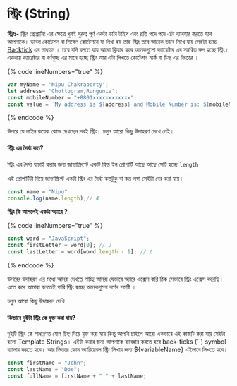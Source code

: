 # স্ট্রিং (String)

**স্ট্রিংঃ-** স্ট্রিং প্রোগ্রামিং এর ক্ষেত্রে খুবই গুরুত্ব পূর্ণ একটা ডাটা টাইপ এবং প্রতি পদে পদে এটা ব্যাবহার করতে হবে আপনাকে। ডাবল কোটেশন বা সিঙ্গেল কোটেশনে যা লিখা হয় তাই স্ট্রিং তবে আরেক ভাবে লিখে যায় সেইটা হচ্চে [Backtick](https://en.wikipedia.org/wiki/Backtick) এর মাধ্যমে । তবে যদি বলতে যায় আরো ক্লিয়ার করে অনেকগুলো ক্যারেক্টার এর সমন্বিত রুপ হচ্ছে স্ট্রিং। একথায় ক্যারেক্টার বা বর্ণগুচ্ছ এর মানে হচ্ছে স্ট্রিং আর এটা লিখতে কোটেশন মার্ক বা চিহ্ন এর ভিতরে ।

{% code lineNumbers="true" %}
```javascript
var myName = 'Nipu Chakraborty';
let address= 'Chottogram,Rungunia';
const mobileNumber = "+8801xxxxxxxxxxxx";
const value = `My address is ${address} and Mobile Number is: ${mobileNumber}`;
```
{% endcode %}

উপরে যে লাইন কয়েক কোড দেখছেন সবই স্ট্রিং। চলুন আরো কিছু উদাহরণ দেখে নেই।&#x20;

#### স্ট্রিং এর দৈর্ঘ্য কত?

স্ট্রিং এর দৈর্ঘ্য যাচাই করার জন্য জাভাস্ক্রিপ্টে একটি বিল্ড ইন প্রোপার্টি আছে আছে সেটি হচ্ছে `length`&#x20;

এই প্রোপার্টিটা দিয়ে জাভাস্ক্রিপ্ট একটা স্ট্রিং এর দৈর্ঘ্য কতটুকু বা কত লম্বা সেইটা বের করা যায়।&#x20;

```javascript
const name = "Nipu"
console.log(name.length);// 4
```

**স্ট্রিং কি আসলেই একটা অ্যারে ?**

{% code lineNumbers="true" %}
```javascript
const word = "JavaScript";
const firstLetter = word[0]; // J
const lastLetter = word[word.length - 1]; // t
```
{% endcode %}

উপরের উদাহরন এর মধ্যে আমরা দেখতে পাচ্ছি আমরা যেভাবে অ্যারে এক্সেস করি ঠিক সেভাবে স্ট্রিং এক্সেস করেছি। এতে করে আমারা বলতেই পারি স্ট্রিং হচ্ছে অনেকগুলো বর্ণের সমষ্টি ।&#x20;

চলুন আরো কিছু উদাহরন দেখি

#### কিভাবে দুইটা স্ট্রিং কে যুক্ত করা যায়?

দুইটি স্ট্রিং কে সাধারণত যোগ চিহ্ন দিয়ে যুক্ত করা যায় কিন্তু আপনি চাইলে আরো একভাবে এই কাজটি করা যায় সেইটা হলো Template Strings। এইটা করার জন্য আপনাকে ব্যাবহার করতে হবে back-ticks (\`\`) symbol ব্যাভার করতে হবে। আর ভিতরে কোন ভ্যারিয়েবল স্ট্রিং লিখার জন্য ${variableName} এইভাবে লিখতে হবে।&#x20;

```javascript
const firstName = "John";
const lastName = "Doe";
const fullName = firstName + " " + lastName;
```
